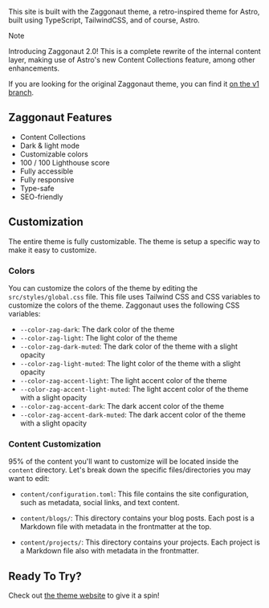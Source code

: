 This site is built with the Zaggonaut theme, a retro-inspired theme for Astro, built using TypeScript, TailwindCSS, and of course, Astro.

> [!NOTE]  
> Introducing Zaggonaut 2.0!
> This is a complete rewrite of the internal content layer, making use of Astro's new Content Collections feature, among other enhancements.

If you are looking for the original Zaggonaut theme, you can find it [on the v1 branch](https://github.com/RATIU5/zaggonaut/tree/v1).


## Zaggonaut Features

- Content Collections
- Dark & light mode
- Customizable colors
- 100 / 100 Lighthouse score
- Fully accessible
- Fully responsive
- Type-safe
- SEO-friendly

## Customization

The entire theme is fully customizable. The theme is setup a specific way to make it easy to customize.

### Colors

You can customize the colors of the theme by editing the `src/styles/global.css` file.
This file uses Tailwind CSS and CSS variables to customize the colors of the theme.
Zaggonaut uses the following CSS variables:

- `--color-zag-dark`: The dark color of the theme
- `--color-zag-light`: The light color of the theme
- `--color-zag-dark-muted`: The dark color of the theme with a slight opacity
- `--color-zag-light-muted`: The light color of the theme with a slight opacity
- `--color-zag-accent-light`: The light accent color of the theme
- `--color-zag-accent-light-muted`: The light accent color of the theme with a slight opacity
- `--color-zag-accent-dark`: The dark accent color of the theme
- `--color-zag-accent-dark-muted`: The dark accent color of the theme with a slight opacity

### Content Customization

95% of the content you'll want to customize will be located inside the `content` directory. Let's break down the specific files/directories you may want to edit:

- `content/configuration.toml`: This file contains the site configuration, such as metadata, social links, and text content.

- `content/blogs/`: This directory contains your blog posts. Each post is a Markdown file with metadata in the frontmatter at the top.

- `content/projects/`: This directory contains your projects. Each project is a Markdown file also with metadata in the frontmatter.

## Ready To Try?

Check out [the theme website](https://zaggonaut.dev) to give it a spin!